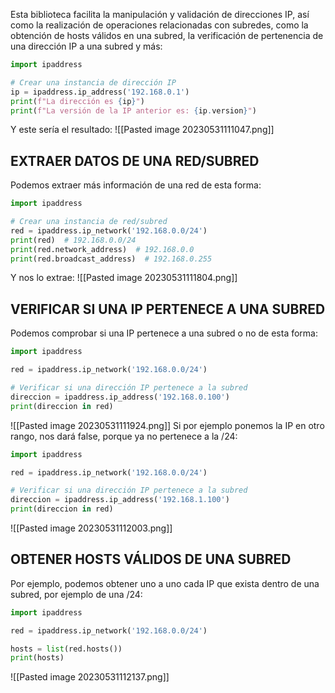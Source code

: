 Esta biblioteca facilita la manipulación y validación de direcciones IP, así como la realización de operaciones relacionadas con subredes, como la obtención de hosts válidos en una subred, la verificación de pertenencia de una dirección IP a una subred y más:
```python
import ipaddress

# Crear una instancia de dirección IP
ip = ipaddress.ip_address('192.168.0.1')
print(f"La dirección es {ip}")  
print(f"La versión de la IP anterior es: {ip.version}")
```
Y este sería el resultado:
![[Pasted image 20230531111047.png]]
## EXTRAER DATOS DE UNA RED/SUBRED
Podemos extraer más información de una red de esta forma:
```python
import ipaddress

# Crear una instancia de red/subred
red = ipaddress.ip_network('192.168.0.0/24')
print(red)  # 192.168.0.0/24
print(red.network_address)  # 192.168.0.0
print(red.broadcast_address)  # 192.168.0.255
```
Y nos lo extrae:
![[Pasted image 20230531111804.png]]
## VERIFICAR SI UNA IP PERTENECE A UNA SUBRED
Podemos comprobar si una IP pertenece a una subred o no de esta forma:
```python
import ipaddress

red = ipaddress.ip_network('192.168.0.0/24')

# Verificar si una dirección IP pertenece a la subred
direccion = ipaddress.ip_address('192.168.0.100')
print(direccion in red)
```
![[Pasted image 20230531111924.png]]
Si por ejemplo ponemos la IP en otro rango, nos dará false, porque ya no pertenece a la /24:
```python
import ipaddress

red = ipaddress.ip_network('192.168.0.0/24')

# Verificar si una dirección IP pertenece a la subred
direccion = ipaddress.ip_address('192.168.1.100')
print(direccion in red)
```
![[Pasted image 20230531112003.png]]
## OBTENER HOSTS VÁLIDOS DE UNA SUBRED
Por ejemplo, podemos obtener uno a uno cada IP que exista dentro de una subred, por ejemplo de una /24:
```python
import ipaddress

red = ipaddress.ip_network('192.168.0.0/24')

hosts = list(red.hosts())
print(hosts)
```
![[Pasted image 20230531112137.png]]

